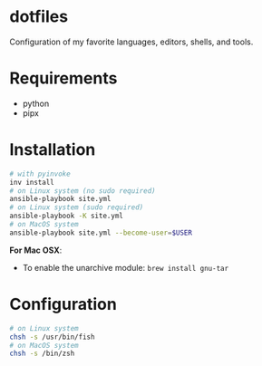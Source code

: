 # dotfiles

Configuration of my favorite languages, editors, shells, and tools.

# Requirements

- python
- pipx

# Installation

```bash
# with pyinvoke
inv install
# on Linux system (no sudo required)
ansible-playbook site.yml
# on Linux system (sudo required)
ansible-playbook -K site.yml
# on MacOS system
ansible-playbook site.yml --become-user=$USER
```

**For Mac OSX**:
- To enable the unarchive module: `brew install gnu-tar`

# Configuration

```bash
# on Linux system
chsh -s /usr/bin/fish
# on MacOS system
chsh -s /bin/zsh
```
